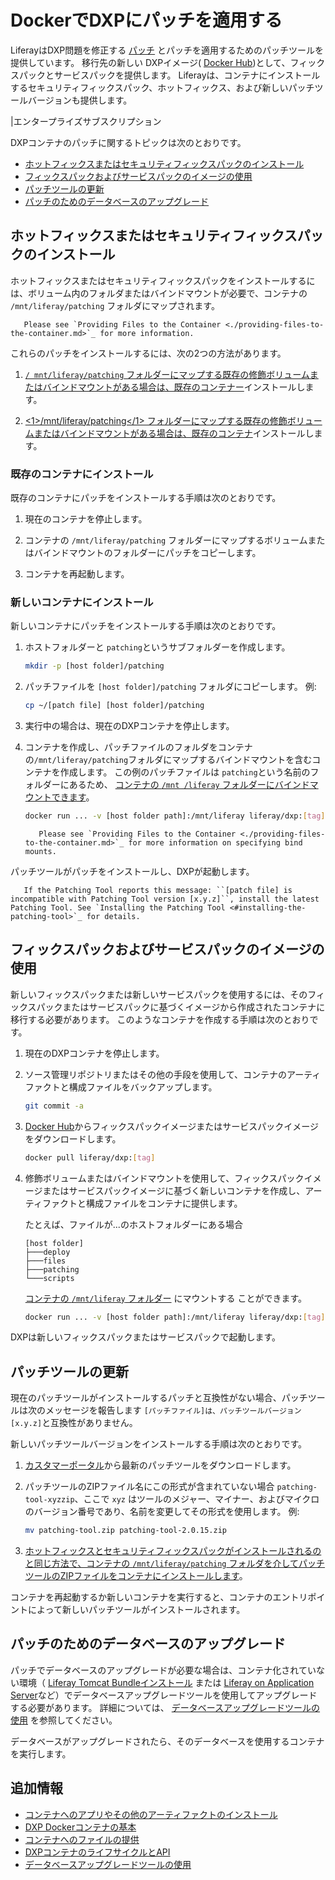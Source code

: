 # DockerでDXPにパッチを適用する

LiferayはDXP問題を修正する [パッチ](../../maintaining-a-liferay-installation/patching-dxp-7-3-and-earlier.md) とパッチを適用するためのパッチツールを提供しています。 移行先の新しい DXPイメージ( [Docker Hub](https://hub.docker.com/r/liferay/dxp))として、フィックスパックとサービスパックを提供します。 Liferayは、コンテナにインストールするセキュリティフィックスパック、ホットフィックス、および新しいパッチツールバージョンも提供します。

|エンタープライズサブスクリプション

DXPコンテナのパッチに関するトピックは次のとおりです。

  - [ホットフィックスまたはセキュリティフィックスパックのインストール](#installing-a-hotfix-or-security-fix-pack)
  - [フィックスパックおよびサービスパックのイメージの使用](#using-fix-pack-and-service-pack-images)
  - [パッチツールの更新](#updating-the-patching-tool)
  - [パッチのためのデータベースのアップグレード](#upgrading-the-database-for-a-patch)

## ホットフィックスまたはセキュリティフィックスパックのインストール

ホットフィックスまたはセキュリティフィックスパックをインストールするには、ボリューム内のフォルダまたはバインドマウントが必要で、コンテナの `/mnt/liferay/patching` フォルダにマップされます。

``` note::
   Please see `Providing Files to the Container <./providing-files-to-the-container.md>`_ for more information.
```

これらのパッチをインストールするには、次の2つの方法があります。

1.  [ `/ mnt/liferay/patching` フォルダーにマップする既存の修飾ボリュームまたはバインドマウントがある場合は、既存のコンテナー](#install-to-your-existing-container)インストールします。

2.  [ <1>/mnt/liferay/patching</1> フォルダーにマップする既存の修飾ボリュームまたはバインドマウントがある場合は、既存のコンテナ](#install-to-a-new-container)インストールします。

### 既存のコンテナにインストール

既存のコンテナにパッチをインストールする手順は次のとおりです。

1.  現在のコンテナを停止します。

2.  コンテナの `/mnt/liferay/patching` フォルダーにマップするボリュームまたはバインドマウントのフォルダーにパッチをコピーします。

3.  コンテナを再起動します。

### 新しいコンテナにインストール

新しいコンテナにパッチをインストールする手順は次のとおりです。

1.  ホストフォルダーと `patching`というサブフォルダーを作成します。

    ``` bash
    mkdir -p [host folder]/patching
    ```

2.  パッチファイルを `[host folder]/patching` フォルダにコピーします。 例:

    ``` bash
    cp ~/[patch file] [host folder]/patching
    ```

3.  実行中の場合は、現在のDXPコンテナを停止します。

4.  コンテナを作成し、パッチファイルのフォルダをコンテナの`/mnt/liferay/patching`フォルダにマップするバインドマウントを含むコンテナを作成します。 この例のパッチファイルは `patching`という名前のフォルダーにあるため、 [コンテナの `/mnt /liferay` フォルダーにバインドマウントできます](./providing-files-to-the-container.md#bind-mounting-a-host-folder-to-mnt-liferay)。

    ``` bash
    docker run ... -v [host folder path]:/mnt/liferay liferay/dxp:[tag]
    ```

    ``` note::
       Please see `Providing Files to the Container <./providing-files-to-the-container.md>`_ for more information on specifying bind mounts.
    ```

パッチツールがパッチをインストールし、DXPが起動します。

``` important::
   If the Patching Tool reports this message: ``[patch file] is incompatible with Patching Tool version [x.y.z]``, install the latest Patching Tool. See `Installing the Patching Tool <#installing-the-patching-tool>`_ for details.
```

## フィックスパックおよびサービスパックのイメージの使用

新しいフィックスパックまたは新しいサービスパックを使用するには、そのフィックスパックまたはサービスパックに基づくイメージから作成されたコンテナに移行する必要があります。 このようなコンテナを作成する手順は次のとおりです。

1.  現在のDXPコンテナを停止します。

2.  ソース管理リポジトリまたはその他の手段を使用して、コンテナのアーティファクトと構成ファイルをバックアップします。

    ``` bash
    git commit -a
    ```

3.  [Docker Hub](https://hub.docker.com/r/liferay/dxp)からフィックスパックイメージまたはサービスパックイメージをダウンロードします。

    ``` bash
    docker pull liferay/dxp:[tag]
    ```

4.  修飾ボリュームまたはバインドマウントを使用して、フィックスパックイメージまたはサービスパックイメージに基づく新しいコンテナを作成し、アーティファクトと構成ファイルをコンテナに提供します。

    たとえば、ファイルが...のホストフォルダーにある場合
   
        [host folder]
        ├───deploy
        ├───files
        ├───patching
        └───scripts

    [コンテナの `/mnt/liferay` フォルダー](./providing-files-to-the-container.md#bind-mounting-a-host-folder-to-mnt-liferay) にマウントする ことができます。

    ``` bash
    docker run ... -v [host folder path]:/mnt/liferay liferay/dxp:[tag]
    ```

DXPは新しいフィックスパックまたはサービスパックで起動します。

## パッチツールの更新

現在のパッチツールがインストールするパッチと互換性がない場合、パッチツールは次のメッセージを報告します `[パッチファイル]は、パッチツールバージョン [x.y.z]`と互換性がありません。

新しいパッチツールバージョンをインストールする手順は次のとおりです。

1.  [カスタマーポータル](https://customer.liferay.com/downloads?p_p_id=com_liferay_osb_customer_downloads_display_web_DownloadsDisplayPortlet&_com_liferay_osb_customer_downloads_display_web_DownloadsDisplayPortlet_productAssetCategoryId=118191019&_com_liferay_osb_customer_downloads_display_web_DownloadsDisplayPortlet_fileTypeAssetCategoryId=118191066)から最新のパッチツールをダウンロードします。

2.  パッチツールのZIPファイル名にこの形式が含まれていない場合 `patching-tool-xyzzip`、ここで `xyz` はツールのメジャー、マイナー、およびマイクロのバージョン番号であり、名前を変更してその形式を使用します。 例:

    ``` bash
    mv patching-tool.zip patching-tool-2.0.15.zip
    ```

3.  [ホットフィックスとセキュリティフィックスパックがインストールされるのと同じ方法で、コンテナの `/mnt/liferay/patching` フォルダを介してパッチツールのZIPファイルをコンテナにインストールします](#installing-a-hotfix-or-security-fix-pack)。

コンテナを再起動するか新しいコンテナを実行すると、コンテナのエントリポイントによって新しいパッチツールがインストールされます。

## パッチのためのデータベースのアップグレード

パッチでデータベースのアップグレードが必要な場合は、コンテナ化されていない環境（ [Liferay Tomcat Bundleインストール](../installing-a-liferay-tomcat-bundle.md) または [Liferay on Application Server](https://learn.liferay.com/dxp/7.x/en/installation-and-upgrades/installing-liferay/installing_liferay_on_an_application_server.html)など）でデータベースアップグレードツールを使用してアップグレードする必要があります。 詳細については、 [データベースアップグレードツールの使用](../../upgrading-liferay-dxp/upgrade-basics/using-the-database-upgrade-tool.md) を参照してください。

データベースがアップグレードされたら、そのデータベースを使用するコンテナを実行します。

## 追加情報

  - [コンテナへのアプリやその他のアーティファクトのインストール](./installing-apps-and-other-artifacts-to-containers.md)
  - [DXP Dockerコンテナの基本](./docker-container-basics.md)
  - [コンテナへのファイルの提供](./providing-files-to-the-container.md)
  - [DXPコンテナのライフサイクルとAPI](./container-lifecycle-and-api.md)
  - [データベースアップグレードツールの使用](../../upgrading-liferay-dxp/upgrade-basics/using-the-database-upgrade-tool.md)
